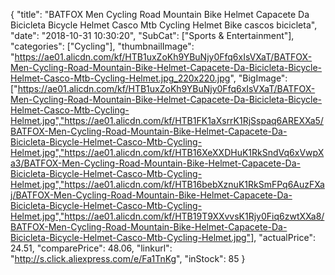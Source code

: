 {
	"title": "BATFOX Men Cycling Road Mountain Bike Helmet Capacete Da Bicicleta Bicycle Helmet Casco Mtb Cycling Helmet Bike cascos bicicleta",
	"date": "2018-10-31 10:30:20",
	"SubCat": ["Sports & Entertainment"],
	"categories": ["Cycling"],
	"thumbnailImage": "https://ae01.alicdn.com/kf/HTB1uxZoKh9YBuNjy0Ffq6xIsVXaT/BATFOX-Men-Cycling-Road-Mountain-Bike-Helmet-Capacete-Da-Bicicleta-Bicycle-Helmet-Casco-Mtb-Cycling-Helmet.jpg_220x220.jpg",
	"BigImage": ["https://ae01.alicdn.com/kf/HTB1uxZoKh9YBuNjy0Ffq6xIsVXaT/BATFOX-Men-Cycling-Road-Mountain-Bike-Helmet-Capacete-Da-Bicicleta-Bicycle-Helmet-Casco-Mtb-Cycling-Helmet.jpg","https://ae01.alicdn.com/kf/HTB1FK1aXsrrK1RjSspaq6AREXXa5/BATFOX-Men-Cycling-Road-Mountain-Bike-Helmet-Capacete-Da-Bicicleta-Bicycle-Helmet-Casco-Mtb-Cycling-Helmet.jpg","https://ae01.alicdn.com/kf/HTB16XeXXDHuK1RkSndVq6xVwpXa3/BATFOX-Men-Cycling-Road-Mountain-Bike-Helmet-Capacete-Da-Bicicleta-Bicycle-Helmet-Casco-Mtb-Cycling-Helmet.jpg","https://ae01.alicdn.com/kf/HTB16bebXznuK1RkSmFPq6AuzFXaj/BATFOX-Men-Cycling-Road-Mountain-Bike-Helmet-Capacete-Da-Bicicleta-Bicycle-Helmet-Casco-Mtb-Cycling-Helmet.jpg","https://ae01.alicdn.com/kf/HTB19T9XXvvsK1Rjy0Fiq6zwtXXa8/BATFOX-Men-Cycling-Road-Mountain-Bike-Helmet-Capacete-Da-Bicicleta-Bicycle-Helmet-Casco-Mtb-Cycling-Helmet.jpg"],
	"actualPrice": 24.51,
	"comparePrice": 48.06,
	"linkurl": "http://s.click.aliexpress.com/e/Fa1TnKg",
	"inStock": 85
}

